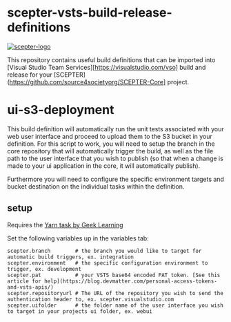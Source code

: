 # scepter-vsts-build-release-definitions

[![scepter-logo](http://res.cloudinary.com/source-4-society/image/upload/v1519221119/scepter_hzpcqt.png)](https://github.com/source4societyorg/SCEPTER-core)

This repository contains useful build definitions that can be imported into [Visual Studio Team Services][https://visualstudio.com/vso] build and release for your [SCEPTER](https://github.com/source4societyorg/SCEPTER-Core] project.

# ui-s3-deployment

This build definition will automatically run the unit tests associated with your web user interface and proceed to upload them to the S3 bucket in your definition. For this script to work, you will need to setup the branch in the core repository that will automatically trigger the build, as well as the file path to the user interface that you wish to publish (so that when a change is made to your ui application in the core, it will automatically publish).

Furthermore you will need to configure the specific environment targets and bucket destination on the individual tasks within the definition.

## setup

Requires the [Yarn task by Geek Learning](https://marketplace.visualstudio.com/items?itemName=geeklearningio.gl-vsts-tasks-yarn)

Set the following variables up in the variables tab:

    scepter.branch        # the branch you would like to target for automatic build triggers, ex. integration
    scepter.environment   # the specific configuration environment to trigger, ex. development
    scepter.pat           # your VSTS base64 encoded PAT token. [See this article for help](https://blog.devmatter.com/personal-access-tokens-and-vsts-apis/)
    scepter.repositoryurl # The URL of the repository you wish to send the authentication header to, ex. scepter.visualstudio.com
    scepter.uifolder      # the folder name of the user interface you wish to target in your projects ui folder, ex. webui
    
  
